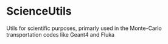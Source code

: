 # ScienceUtils
Utils for scientific purposes, primarly used in the Monte-Carlo transportation codes like Geant4 and Fluka 
